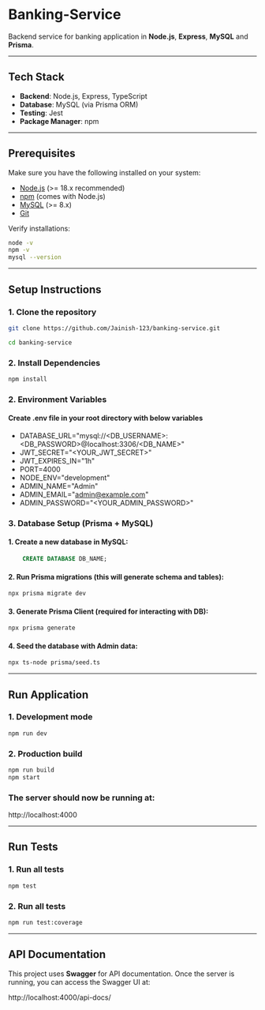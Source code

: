 # Banking-Service

Backend service for banking application in **Node.js**, **Express**, **MySQL** and **Prisma**.

---

## Tech Stack

- **Backend**: Node.js, Express, TypeScript
- **Database**: MySQL (via Prisma ORM)
- **Testing**: Jest
- **Package Manager**: npm

---

## Prerequisites

Make sure you have the following installed on your system:

- [Node.js](https://nodejs.org/) (>= 18.x recommended)
- [npm](https://www.npmjs.com/) (comes with Node.js)
- [MySQL](https://dev.mysql.com/downloads/mysql/) (>= 8.x)
- [Git](https://git-scm.com/)

Verify installations:

```bash
node -v
npm -v
mysql --version
```

---

## Setup Instructions

### 1. Clone the repository

```bash
git clone https://github.com/Jainish-123/banking-service.git

cd banking-service
```

### 2. Install Dependencies

```bash
npm install
```

### 2. Environment Variables

#### Create .env file in your root directory with below variables

- DATABASE_URL="mysql://<DB_USERNAME>:<DB_PASSWORD>@localhost:3306/<DB_NAME>"
- JWT_SECRET="<YOUR_JWT_SECRET>"
- JWT_EXPIRES_IN="1h"
- PORT=4000
- NODE_ENV="development"
- ADMIN_NAME="Admin"
- ADMIN_EMAIL="admin@example.com"
- ADMIN_PASSWORD="<YOUR_ADMIN_PASSWORD>"

### 3. Database Setup (Prisma + MySQL)

#### 1. Create a new database in MySQL:

```sql
    CREATE DATABASE DB_NAME;
```

#### 2. Run Prisma migrations (this will generate schema and tables):

```bash
npx prisma migrate dev
```

#### 3. Generate Prisma Client (required for interacting with DB):

```bash
npx prisma generate
```

#### 4. Seed the database with Admin data:

```bash
npx ts-node prisma/seed.ts
```

---

## Run Application

### 1. Development mode

```bash
npm run dev
```

### 2. Production build

```bash
npm run build
npm start
```

### The server should now be running at:

http://localhost:4000

---

## Run Tests

### 1. Run all tests

```bash
npm test
```

### 2. Run all tests

```bash
npm run test:coverage
```

---

## API Documentation

This project uses **Swagger** for API documentation. Once the server is running, you can access the Swagger UI at:

http://localhost:4000/api-docs/
